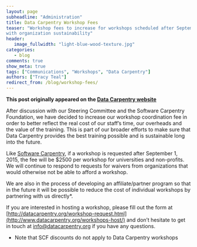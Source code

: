```yaml
---
layout: page
subheadline: "Administration"
title: Data Carpentry Workshop Fees
teaser: "Workshop fees to increase for workshops scheduled after September 1, 2015 to help
with organization sustainability"
header:
   image_fullwidth: "light-blue-wood-texture.jpg"
categories:
   - blog
comments: true
show_meta: true
tags: ["Communications", "Workshops", "Data Carpentry"]
authors: ["Tracy Teal"]
redirect_from: /blog/workshop-fees/
--- 
```


**This post originally appeared on the [Data Carpentry website](https://datacarpentry.org)**

After discussion with our Steering Committee and the Software Carpentry Foundation,
we have decided to increase our workshop coordination fee in order to better
reflect the real cost of our staff’s time, our overheads and the value of the
training. This is part of our broader efforts to make sure that Data Carpentry
provides the best training possible and is sustainable long into the future.

Like [Software Carpentry](http://software-carpentry.org/blog/), if a workshop is requested after September 1, 2015, the
fee will be $2500 per workshop for universities and non-profits. We will continue
to respond to requests for waivers from organizations that would otherwise not
be able to afford a workshop.

We are also in the process of developing an affiliate/partner program so that in the
future it will be possible to reduce the cost of individual workshops by partnering
with us directly*.

If you are interested in hosting a workshop, please fill out the form at
[http://datacarpentry.org/workshop-request.html](http://www.datacarpentry.org/workshops-host/)
and don’t hesitate to get in touch at [info@datacarpentry.org](mailto:info@datacarpentry.org) if you have any questions.

* Note that SCF discounts do not apply to Data Carpentry workshops
